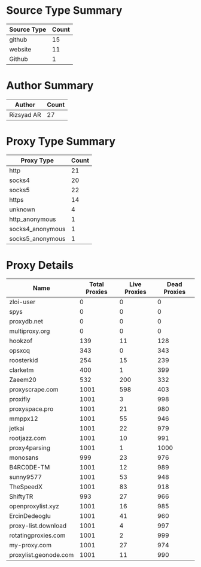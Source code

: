 # Source Type Summary

| Source Type | Count |
|-------------|-------|
| github | 15 |
| website | 11 |
| Github | 1 |


# Author Summary

| Author | Count |
|--------|-------|
| Rizsyad AR | 27 |


# Proxy Type Summary

| Proxy Type | Count |
|------------|-------|
| http | 21 |
| socks4 | 20 |
| socks5 | 22 |
| https | 14 |
| unknown | 4 |
| http_anonymous | 1 |
| socks4_anonymous | 1 |
| socks5_anonymous | 1 |


# Proxy Details

| Name | Total Proxies | Live Proxies | Dead Proxies |
|------|---------------|--------------|---------------|
| zloi-user | 0 | 0 | 0 |
| spys | 0 | 0 | 0 |
| proxydb.net | 0 | 0 | 0 |
| multiproxy.org | 0 | 0 | 0 |
| hookzof | 139 | 11 | 128 |
| opsxcq | 343 | 0 | 343 |
| roosterkid | 254 | 15 | 239 |
| clarketm | 400 | 1 | 399 |
| Zaeem20 | 532 | 200 | 332 |
| proxyscrape.com | 1001 | 598 | 403 |
| proxifly | 1001 | 3 | 998 |
| proxyspace.pro | 1001 | 21 | 980 |
| mmppx12 | 1001 | 55 | 946 |
| jetkai | 1001 | 22 | 979 |
| rootjazz.com | 1001 | 10 | 991 |
| proxy4parsing | 1001 | 1 | 1000 |
| monosans | 999 | 23 | 976 |
| B4RC0DE-TM | 1001 | 12 | 989 |
| sunny9577 | 1001 | 53 | 948 |
| TheSpeedX | 1001 | 83 | 918 |
| ShiftyTR | 993 | 27 | 966 |
| openproxylist.xyz | 1001 | 16 | 985 |
| ErcinDedeoglu | 1001 | 41 | 960 |
| proxy-list.download | 1001 | 4 | 997 |
| rotatingproxies.com | 1001 | 2 | 999 |
| my-proxy.com | 1001 | 27 | 974 |
| proxylist.geonode.com | 1001 | 11 | 990 |
